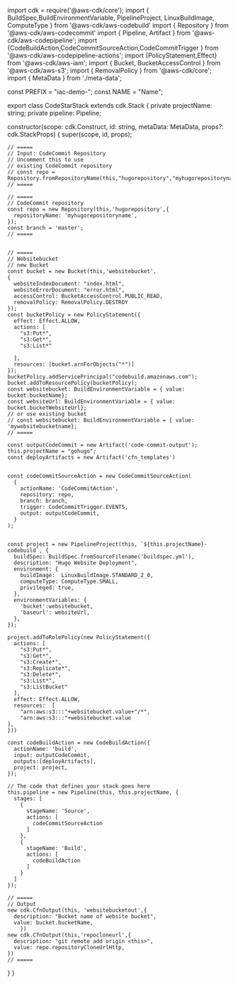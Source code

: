 import cdk = require('@aws-cdk/core');
import { BuildSpec,BuildEnvironmentVariable, PipelineProject, LinuxBuildImage, ComputeType } from '@aws-cdk/aws-codebuild'
import { Repository } from '@aws-cdk/aws-codecommit'
import { Pipeline, Artifact } from '@aws-cdk/aws-codepipeline';
import {CodeBuildAction,CodeCommitSourceAction,CodeCommitTrigger } from '@aws-cdk/aws-codepipeline-actions';
import {PolicyStatement,Effect} from '@aws-cdk/aws-iam';
import { Bucket, BucketAccessControl } from '@aws-cdk/aws-s3';
import { RemovalPolicy } from '@aws-cdk/core';
import { MetaData } from './meta-data';

const PREFIX = "iac-demo-";
const NAME = "Name";

export class CodeStarStack extends cdk.Stack {
  private projectName: string;
  private pipeline: Pipeline;

  constructor(scope: cdk.Construct, id: string, metaData: MetaData, props?: cdk.StackProps) {
    super(scope, id, props);

    // =====
    // Input: CodeCommit Repository    
    // Uncomment this to use
    // existing CodeCommit repository
    // const repo = Repository.fromRepositoryName(this,"hugorepository","myhugorepositoryname")
    // =====
    
    // =====
    // CodeCommit repository
    const repo = new Repository(this,'hugorepository',{
      repositoryName: 'myhugorepositoryname',
    });
    const branch = 'master';
    // =====
    
    
    // =====
    // Websitebucket
    // new Bucket
    const bucket = new Bucket(this,'websitebucket',
    {
      websiteIndexDocument: "index.html",
      websiteErrorDocument: "error.html",
      accessControl: BucketAccessControl.PUBLIC_READ,
      removalPolicy: RemovalPolicy.DESTROY
    });
    const bucketPolicy = new PolicyStatement({
      effect: Effect.ALLOW,
      actions: [
        "s3:Put*",
        "s3:Get*",
        "s3:List*"
        
      ],
      resources: [bucket.arnForObjects("*")]
    });
    bucketPolicy.addServicePrincipal("codebuild.amazonaws.com");
    bucket.addToResourcePolicy(bucketPolicy);
    const websitebucket: BuildEnvironmentVariable = { value: bucket.bucketName};
    const websiteUrl: BuildEnvironmentVariable = { value: bucket.bucketWebsiteUrl};
    // or use existing bucket
    // const websitebucket: BuildEnvironmentVariable = { value: 'mywebsitebucketname};
    // =====

    const outputCodeCommit = new Artifact('code-commit-output');
    this.projectName = "gohugo";
    const deployArtifacts = new Artifact('cfn_templates')
    

    const codeCommitSourceAction = new CodeCommitSourceAction(
      {
        actionName: 'CodeCommitAction',
        repository: repo,
        branch: branch,
        trigger: CodeCommitTrigger.EVENTS,
        output: outputCodeCommit,
      }
    );

    
    const project = new PipelineProject(this, `${this.projectName}-codebuild`, {
      buildSpec: BuildSpec.fromSourceFilename('buildspec.yml'),
      description: "Hugo Website Deployment",
      environment: {
        buildImage:  LinuxBuildImage.STANDARD_2_0,
        computeType: ComputeType.SMALL,
        privileged: true,
      },
      environmentVariables: {
        'bucket':websitebucket,
        'baseurl': websiteUrl,
      },
    });

    project.addToRolePolicy(new PolicyStatement({
      actions: [    
        "s3:Put*",
        "s3:Get*",
        "s3:Create*",
        "s3:Replicate*",
        "s3:Delete*",
        "s3:List*",
        "s3:ListBucket"
      ],
      effect: Effect.ALLOW,
      resources:  [
        "arn:aws:s3:::"+websitebucket.value+"/*",
        "arn:aws:s3:::"+websitebucket.value
    ],
    }))
    
    const codeBuildAction = new CodeBuildAction({
      actionName: 'build',
      input: outputCodeCommit,
      outputs:[deployArtifacts],
      project: project,
    });

    // The code that defines your stack goes here
    this.pipeline = new Pipeline(this, this.projectName, {
      stages: [
        {
          stageName: 'Source',
          actions: [
            codeCommitSourceAction
          ]
        },
        {
          stageName: 'Build',
          actions: [
            codeBuildAction
          ]
        }
      ]
    });

    // =====
    // Output
    new cdk.CfnOutput(this, 'websitebucketout',{
      description: "Bucket name of website bucket",
      value: bucket.bucketName,
        })
    new cdk.CfnOutput(this,'repocloneurl',{
      description: "git remote add origin <this>",
      value: repo.repositoryCloneUrlHttp,
    })
    // =====

  }
}